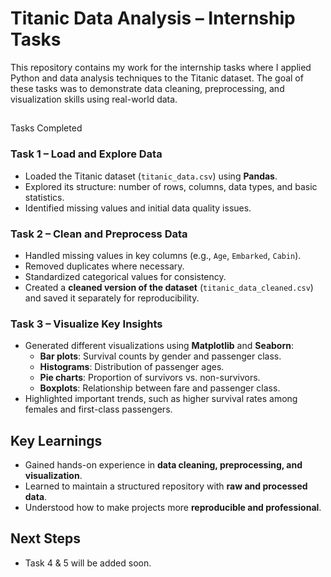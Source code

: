 # Titanic Data Analysis – Internship Tasks  

This repository contains my work for the internship tasks where I applied Python and data analysis techniques to the Titanic dataset. The goal of these tasks was to demonstrate data cleaning, preprocessing, and visualization skills using real-world data.


##
Tasks Completed  

### **Task 1 – Load and Explore Data**  
- Loaded the Titanic dataset (`titanic_data.csv`) using **Pandas**.  
- Explored its structure: number of rows, columns, data types, and basic statistics.  
- Identified missing values and initial data quality issues.  

### **Task 2 – Clean and Preprocess Data**  
- Handled missing values in key columns (e.g., `Age`, `Embarked`, `Cabin`).  
- Removed duplicates where necessary.  
- Standardized categorical values for consistency.  
- Created a **cleaned version of the dataset** (`titanic_data_cleaned.csv`) and saved it separately for reproducibility.  

### **Task 3 – Visualize Key Insights**  
- Generated different visualizations using **Matplotlib** and **Seaborn**:  
  - **Bar plots**: Survival counts by gender and passenger class.  
  - **Histograms**: Distribution of passenger ages.  
  - **Pie charts**: Proportion of survivors vs. non-survivors.  
  - **Boxplots**: Relationship between fare and passenger class.  
- Highlighted important trends, such as higher survival rates among females and first-class passengers.  

## Key Learnings  
- Gained hands-on experience in **data cleaning, preprocessing, and visualization**.  
- Learned to maintain a structured repository with **raw and processed data**.  
- Understood how to make projects more **reproducible and professional**.  

## Next Steps  
- Task 4 & 5 will be added soon.